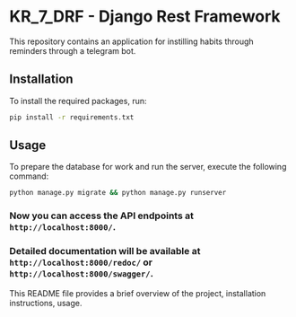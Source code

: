 # KR_7_DRF - Django Rest Framework

This repository contains an application for instilling habits through reminders through a telegram bot.

## Installation

To install the required packages, run:

```bash
pip install -r requirements.txt
```

## Usage

To prepare the database for work and run the server, execute the following command:

```bash
python manage.py migrate && python manage.py runserver
```

### Now you can access the API endpoints at `http://localhost:8000/`.

### Detailed documentation will be available at `http://localhost:8000/redoc/` or `http://localhost:8000/swagger/`.


This README file provides a brief overview of the project, installation instructions, usage.